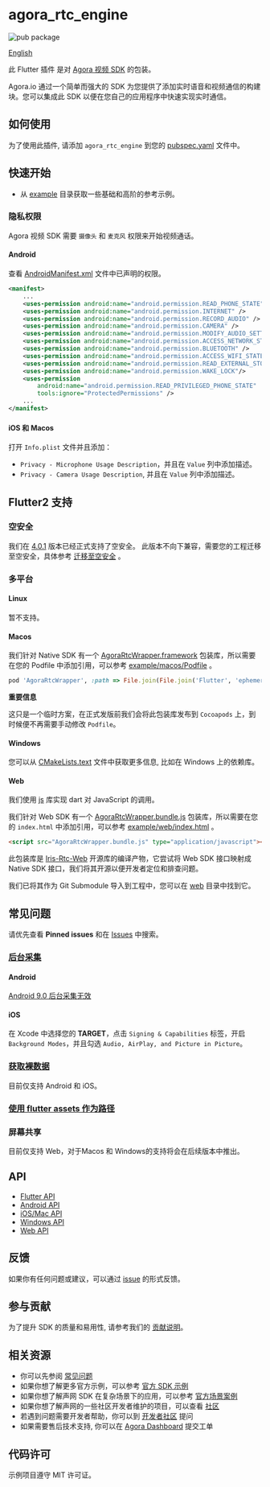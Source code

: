 # agora_rtc_engine

![pub package](https://img.shields.io/pub/v/agora_rtc_engine.svg?include_prereleases)

[English](README.md)

此 Flutter 插件 是对 [Agora 视频 SDK](https://docs.agora.io/cn/Interactive%20Broadcast/product_live?platform=All%20Platforms) 的包装。

Agora.io 通过一个简单而强大的 SDK 为您提供了添加实时语音和视频通信的构建块。您可以集成此 SDK 以便在您自己的应用程序中快速实现实时通信。

## 如何使用

为了使用此插件, 请添加 `agora_rtc_engine` 到您的 [pubspec.yaml](https://flutter.dev/docs/development/packages-and-plugins/using-packages) 文件中。

## 快速开始

* 从 [example](example/lib/examples) 目录获取一些基础和高阶的参考示例。

### 隐私权限

Agora 视频 SDK 需要 `摄像头` 和 `麦克风` 权限来开始视频通话。

#### Android

查看 [AndroidManifest.xml](android/src/main/AndroidManifest.xml) 文件中已声明的权限。

```xml
<manifest>
    ...
    <uses-permission android:name="android.permission.READ_PHONE_STATE" />
    <uses-permission android:name="android.permission.INTERNET" />
    <uses-permission android:name="android.permission.RECORD_AUDIO" />
    <uses-permission android:name="android.permission.CAMERA" />
    <uses-permission android:name="android.permission.MODIFY_AUDIO_SETTINGS" />
    <uses-permission android:name="android.permission.ACCESS_NETWORK_STATE" />
    <uses-permission android:name="android.permission.BLUETOOTH" />
    <uses-permission android:name="android.permission.ACCESS_WIFI_STATE" />
    <uses-permission android:name="android.permission.READ_EXTERNAL_STORAGE" />
    <uses-permission android:name="android.permission.WAKE_LOCK"/>
    <uses-permission
        android:name="android.permission.READ_PRIVILEGED_PHONE_STATE"
        tools:ignore="ProtectedPermissions" />
    ...
</manifest>
```

#### iOS 和 Macos

打开 `Info.plist` 文件并且添加：

- `Privacy - Microphone Usage Description`，并且在 `Value` 列中添加描述。
- `Privacy - Camera Usage Description`, 并且在 `Value` 列中添加描述。

## Flutter2 支持

### 空安全

我们在 [4.0.1](https://pub.dev/packages/agora_rtc_engine/versions/4.0.1) 版本已经正式支持了空安全。
此版本不向下兼容，需要您的工程迁移至空安全，具体参考 [迁移至空安全](https://dart.cn/null-safety/migration-guide) 。

### 多平台

#### Linux

暂不支持。

#### Macos

我们针对 Native SDK 有一个 [AgoraRtcWrapper.framework](macos/AgoraRtcWrapper.framework) 包装库，所以需要在您的 Podfile 中添加引用，可以参考 [example/macos/Podfile](example/macos/Podfile) 。

```ruby
pod 'AgoraRtcWrapper', :path => File.join(File.join('Flutter', 'ephemeral', '.symlinks'), 'plugins', 'agora_rtc_engine', 'macos')
```

**重要信息**

这只是一个临时方案，在正式发版前我们会将此包装库发布到 `Cocoapods` 上，到时候便不再需要手动修改 `Podfile`。

#### Windows

您可以从 [CMakeLists.text](windows/CMakeLists.txt) 文件中获取更多信息, 比如在 Windows 上的依赖库。

#### Web

我们使用 [js](https://pub.dev/packages/js) 库实现 dart 对 JavaScript 的调用。

我们针对 Web SDK 有一个 [AgoraRtcWrapper.bundle.js](example/web/AgoraRtcWrapper.bundle.js) 包装库，所以需要在您的 `index.html` 中添加引用，可以参考 [example/web/index.html](example/web/index.html) 。

```html
<script src="AgoraRtcWrapper.bundle.js" type="application/javascript"></script>
```

此包装库是 [Iris-Rtc-Web](https://github.com/AgoraIO-Community/Iris-Rtc-Web) 开源库的编译产物，它尝试将 Web SDK 接口映射成 Native SDK 接口，我们将其开源以便开发者定位和排查问题。

我们已将其作为 Git Submodule 导入到工程中，您可以在 [web](web) 目录中找到它。

## 常见问题

请优先查看 **Pinned issues** 和在 [Issues](https://github.com/AgoraIO/Agora-Flutter-SDK/issues) 中搜索。

### [后台采集](https://github.com/AgoraIO/Agora-Flutter-SDK/issues/28)

#### Android

[Android 9.0 后台采集无效](https://docs.agora.io/cn/Interactive%20Broadcast/faq/android_background?platform=Android)

#### iOS

在 Xcode 中选择您的 **TARGET**，点击 `Signing & Capabilities` 标签，开启 `Background Modes`，并且勾选 `Audio, AirPlay, and Picture in Picture`。

### [获取裸数据](https://github.com/AgoraIO/Agora-Flutter-SDK/issues/183)

目前仅支持 Android 和 iOS。

### [使用 flutter assets 作为路径](https://github.com/AgoraIO/Agora-Flutter-SDK/issues/181)

### 屏幕共享

目前仅支持 Web，对于Macos 和 Windows的支持将会在后续版本中推出。

## API

* [Flutter API](https://docs.agora.io/cn/Video/API%20Reference/flutter/index.html)
* [Android API](https://docs.agora.io/cn/Video/API%20Reference/java/index.html)
* [iOS/Mac API](https://docs.agora.io/cn/Video/API%20Reference/oc/docs/headers/Agora-Objective-C-API-Overview.html)
* [Windows API](https://docs.agora.io/cn/Video/API%20Reference/cpp/index.html)
* [Web API](https://docs.agora.io/cn/Video/API%20Reference/web_ng/index.html)

## 反馈

如果你有任何问题或建议，可以通过 [issue](https://github.com/AgoraIO/Agora-Flutter-SDK/issues) 的形式反馈。

## 参与贡献

为了提升 SDK 的质量和易用性, 请参考我们的 [贡献说明](https://github.com/AgoraIO/Flutter-SDK/blob/master/CONTRIBUTING.md)。

## 相关资源

- 你可以先参阅 [常见问题](https://docs.agora.io/cn/faq)
- 如果你想了解更多官方示例，可以参考 [官方 SDK 示例](https://github.com/AgoraIO)
- 如果你想了解声网 SDK 在复杂场景下的应用，可以参考 [官方场景案例](https://github.com/AgoraIO-usecase)
- 如果你想了解声网的一些社区开发者维护的项目，可以查看 [社区](https://github.com/AgoraIO-Community)
- 若遇到问题需要开发者帮助，你可以到 [开发者社区](https://rtcdeveloper.com/) 提问
- 如果需要售后技术支持, 你可以在 [Agora Dashboard](https://dashboard.agora.io) 提交工单

## 代码许可

示例项目遵守 MIT 许可证。
